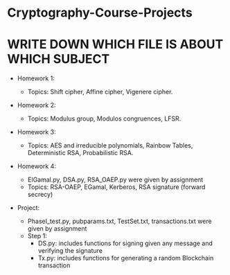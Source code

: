 # Cryptography-Course-Projects

# WRITE DOWN WHICH FILE IS ABOUT WHICH SUBJECT

- Homework 1:
    - Topics: Shift cipher, Affine cipher, Vigenere cipher.

- Homework 2:
    - Topics: Modulus group, Modulos congruences, LFSR.

- Homework 3:
    - Topics: AES and irreducible polynomials, Rainbow Tables, Deterministic RSA, Probabilistic RSA.

- Homework 4:
    - ElGamal.py, DSA.py, RSA_OAEP.py were given by assignment
    - Topics: RSA-OAEP, EGamal, Kerberos, RSA signature (forward secrecy) 

- Project:
    - PhaseI_test.py, pubparams.txt, TestSet.txt, transactions.txt were given by assignment
    + Step 1:
        - DS.py: includes functions for signing given any message and verifying the signature
        - Tx.py: includes functions for generating a random Blockchain transaction
